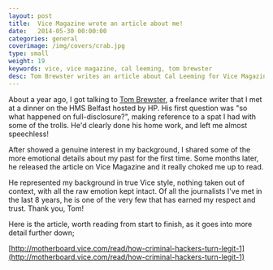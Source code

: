 ```yaml
---
layout: post
title:  Vice Magazine wrote an article about me!
date:   2014-05-30 00:00:00
categories: general
coverimage: /img/covers/crab.jpg
type: small
weight: 19
keywords: vice, vice magazine, cal leeming, tom brewster
desc: Tom Brewster writes an article about Cal Leeming for Vice Magazine
---
```


About a year ago, I got talking to [Tom Brewster](https://twitter.com/iblametom), a freelance writer that I met at a dinner on the HMS Belfast hosted by HP. His first question was "so what happened on full-disclosure?", making reference to a spat I had with some of the trolls. He'd clearly done his home work, and left me almost speechless!

After showed a genuine interest in my background, I shared some of the more emotional details about my past  for the first time. Some months later, he released the article on Vice Magazine and it really choked me up to read. 

He represented my background in true Vice style, nothing taken out of context, with all the raw emotion kept intact. Of all the journalists I've met in the last 8 years, he is one of the very few that has earned my respect and trust. Thank you, Tom!

Here is the article, worth reading from start to finish, as it goes into more detail further down;

[http://motherboard.vice.com/read/how-criminal-hackers-turn-legit-1](http://motherboard.vice.com/read/how-criminal-hackers-turn-legit-1)
